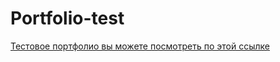 # Portfolio-test
[Тестовое портфолио вы можете посмотреть по этой ссылке](https://tashiev.github.io/Portfolio-test/)
